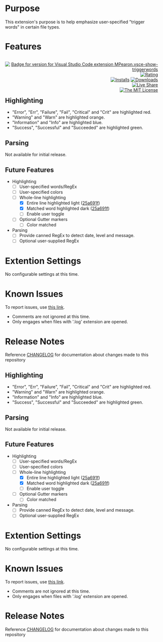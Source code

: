 # Purpose
This extension's purpose is to help emphasize user-specified "trigger words" in certain file types.

# Features

<section style='float: right; text-align: right;'>

[![Badge for version for Visual Studio Code extension MPearon.vsce-show-triggerwords](https://vsmarketplacebadge.apphb.com/version/MPearon.vsce-show-triggerwords.svg?color=darkred&style=flat&logo=visual-studio-code)](https://marketplace.visualstudio.com/items?itemName=MPearon.vsce-show-triggerwords&wt.mc_id=MPearon.vsce-show-triggerwords)</br>
[![Rating](https://vsmarketplacebadge.apphb.com/rating/MPearon.vsce-show-triggerwords.svg?color=darkred&style=flat)](https://marketplace.visualstudio.com/items?itemName=MPearon.vsce-show-triggerwords&wt.mc_id=MPearon.vsce-show-triggerwords)</br>
[![Installs](https://vsmarketplacebadge.apphb.com/installs-short/MPearon.vsce-show-triggerwords.svg?color=darkred&style=flat)](https://marketplace.visualstudio.com/items?itemName=MPearon.vsce-show-triggerwords&wt.mc_id=MPearon.vsce-show-triggerwords) [![Downloads](https://vsmarketplacebadge.apphb.com/downloads-short/MPearon.vsce-show-triggerwords.svg?color=darkred&style=flat)](https://marketplace.visualstudio.com/items?itemName=MPearon.vsce-show-triggerwords&wt.mc_id=MPearon.vsce-show-triggerwords)</br>
[![Live Share](https://img.shields.io/badge/Live_Share-enabled-8F80CF.svg?color=darkred&style=flat&logo=visual-studio-code)](https://visualstudio.microsoft.com/services/live-share/?wt.mc_id=MPearon.vsce-show-triggerwords)</br>
[![The MIT License](https://img.shields.io/badge/license-MIT-orange.svg?color=darkred&style=flat)](http://opensource.org/licenses/MIT)

</section>

## Highlighting
- "Error", "Err", "Failure", "Fail", "Critical" and "Crit" are highlighted red.
- "Warning" and "Warn" are highlighted orange.
- "Information" and "Info" are highlighted blue.
- "Success", "Successful" and "Succeeded" are highlighted green.

## Parsing
Not available for initial release.

## Future Features
- Highlighting
	- [ ] User-specified words/RegEx
	- [ ] User-specified colors
	- [ ] Whole-line highlighting
		- [x] Entire line highlighted light ([25a691f](https://github.com/mpearon/PUB-vsce.show-TriggerWords/commit/25a691fb9d97f55b2917196d0d742de1c41d46ef))
		- [x] Matched word highlighted dark ([25a691f](https://github.com/mpearon/PUB-vsce.show-TriggerWords/commit/25a691fb9d97f55b2917196d0d742de1c41d46ef))
		- [ ] Enable user toggle
	- [ ] Optional Gutter markers
		- [ ] Color matched
- Parsing
	- [ ] Provide canned RegEx to detect date, level and message.
	- [ ] Optional user-supplied RegEx

# Extention Settings
No configurable settings at this time.

# Known Issues
To report issues, use [this link](https://github.com/mpearon/PUB-vsce.show-TriggerWords/issues).
- Comments are not ignored at this time.
- Only engages when files with '.log' extension are opened.

# Release Notes
Reference [CHANGELOG](https://github.com/mpearon/PUB-vsce.show-TriggerWords/blob/master/CHANGELOG.md) for documentation about changes made to this repository

## Highlighting
- "Error", "Err", "Failure", "Fail", "Critical" and "Crit" are highlighted red.
- "Warning" and "Warn" are highlighted orange.
- "Information" and "Info" are highlighted blue.
- "Success", "Successful" and "Succeeded" are highlighted green.

## Parsing
Not available for initial release.

## Future Features
- Highlighting
	- [ ] User-specified words/RegEx
	- [ ] User-specified colors
	- [ ] Whole-line highlighting
		- [x] Entire line highlighted light ([25a691f](https://github.com/mpearon/PUB-vsce.show-TriggerWords/commit/25a691fb9d97f55b2917196d0d742de1c41d46ef))
		- [x] Matched word highlighted dark ([25a691f](https://github.com/mpearon/PUB-vsce.show-TriggerWords/commit/25a691fb9d97f55b2917196d0d742de1c41d46ef))
		- [ ] Enable user toggle
	- [ ] Optional Gutter markers
		- [ ] Color matched
- Parsing
	- [ ] Provide canned RegEx to detect date, level and message.
	- [ ] Optional user-supplied RegEx

# Extention Settings
No configurable settings at this time.

# Known Issues
To report issues, use [this link](https://github.com/mpearon/PUB-vsce.show-TriggerWords/issues).
- Comments are not ignored at this time.
- Only engages when files with '.log' extension are opened.

# Release Notes
Reference [CHANGELOG](https://github.com/mpearon/PUB-vsce.show-TriggerWords/blob/master/CHANGELOG.md) for documentation about changes made to this repository